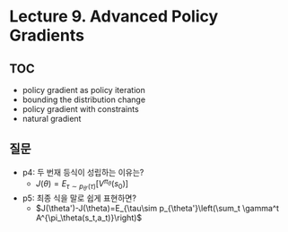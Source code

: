 # Lecture 9. Advanced Policy Gradients

## TOC
- policy gradient as policy iteration
- bounding the distribution change
- policy gradient with constraints
- natural gradient

## 질문
- p4: 두 번재 등식이 성립하는 이유는?
  - $J(\theta) = E_{\tau\sim p_{\theta'}(\tau)}[V^{\pi_\theta}(s_0)]$
- p5: 최종 식을 말로 쉽게 표현하면?
  - $J(\theta')-J(\theta)=E_{\tau\sim p_{\theta'}\left(\sum_t \gamma^t A^{\pi_\theta(s_t,a_t)}\right)$
